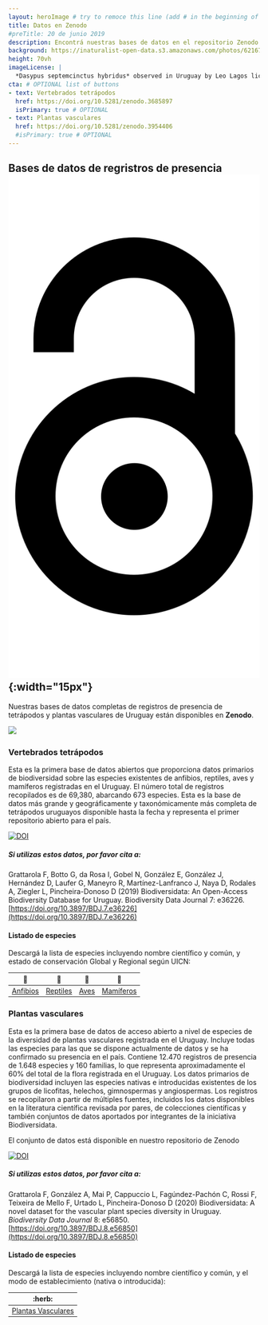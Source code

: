 ```yaml
---
layout: heroImage # try to remoce this line (add # in the beginning of the line to make it a comment) - then the layout will change, but the content remain the same
title: Datos en Zenodo
#preTitle: 20 de junio 2019
description: Encontrá nuestras bases de datos en el repositorio Zenodo
background: https://inaturalist-open-data.s3.amazonaws.com/photos/62167586/original.jpg
height: 70vh
imageLicense: |
  *Dasypus septemcinctus hybridus* observed in Uruguay by Leo Lagos licensed under [CC BY](http://creativecommons.org/licenses/by/4.0/) via [iNaturalist](https://www.gbif.org/occurrence/2576425108)
cta: # OPTIONAL list of buttons
- text: Vertebrados tetrápodos
  href: https://doi.org/10.5281/zenodo.3685897
  isPrimary: true # OPTIONAL
- text: Plantas vasculares
  href: https://doi.org/10.5281/zenodo.3954406
  #isPrimary: true # OPTIONAL
---
```


## Bases de datos de regristros de presencia ![](/assets/images/academic-icons/open-access.svg){:width="15px"}

Nuestras bases de datos completas de registros de presencia de tetrápodos y plantas vasculares de Uruguay están disponibles en **Zenodo**.

![](https://about.zenodo.org/static/img/logos/zenodo-gradient-2500.png)

### Vertebrados tetrápodos

Esta es la primera base de datos abiertos que proporciona datos primarios de biodiversidad sobre las especies existentes de anfibios, reptiles, aves y mamíferos registradas en el Uruguay. El número total de registros recopilados es de 69,380, abarcando 673 especies. Esta es la base de datos más grande y geográficamente y taxonómicamente más completa de tetrápodos uruguayos disponible hasta la fecha y representa el primer repositorio abierto para el país.  

[![DOI](https://zenodo.org/badge/DOI/10.5281/zenodo.3685897.svg)](https://doi.org/10.5281/zenodo.3685897)

##### **Si utilizas estos datos, por favor cita a:**
Grattarola F, Botto G, da Rosa I, Gobel N, González E, González J, Hernández D, Laufer G, Maneyro R, Martínez-Lanfranco J, Naya D, Rodales A, Ziegler L, Pincheira-Donoso D (2019) Biodiversidata: An Open-Access Biodiversity Database for Uruguay. Biodiversity Data Journal 7: e36226. [https://doi.org/10.3897/BDJ.7.e36226](https://doi.org/10.3897/BDJ.7.e36226)

#### Listado de especies

Descargá la lista de especies incluyendo nombre científico y común, y estado de conservación Global y Regional según UICN:

| :frog: 	| :snake: 	| :owl: 	| :bat: 	|
|--------------------------------------------	|--------------------------------------------	|------------------------------------	|---------------------------------------------	|
| [Anfibios](/files/checklists/amphibia.csv) 	| [Reptiles](/files/checklists/reptilia.csv) 	| [Aves](/files/checklists/aves.csv) 	| [Mamíferos](/files/checklists/mammalia.csv) 	|


### Plantas vasculares

Esta es la primera base de datos de acceso abierto a nivel de especies de la diversidad de plantas vasculares registrada en el Uruguay. Incluye todas las especies para las que se dispone actualmente de datos y se ha confirmado su presencia en el país. Contiene 12.470 registros de presencia de 1.648 especies y 160 familias, lo que representa aproximadamente el 60% del total de la flora registrada en el Uruguay. Los datos primarios de biodiversidad incluyen las especies nativas e introducidas existentes de los grupos de licofitas, helechos, gimnospermas y angiospermas. Los registros se recopilaron a partir de múltiples fuentes, incluidos los datos disponibles en la literatura científica revisada por pares, de colecciones científicas y también conjuntos de datos aportados por integrantes de la iniciativa Biodiversidata.

El conjunto de datos está disponible en nuestro repositorio de Zenodo

[![DOI](https://zenodo.org/badge/DOI/10.5281/zenodo.3954406.svg)](https://doi.org/10.5281/zenodo.3954406)

##### **Si utilizas estos datos, por favor cita a:**
Grattarola F, González A, Mai P, Cappuccio L, Fagúndez-Pachón C, Rossi F, Teixeira de Mello F, Urtado L, Pincheira-Donoso D (2020) Biodiversidata: A novel dataset for the vascular plant species diversity in Uruguay. *Biodiversity Data Journal* 8: e56850. [https://doi.org/10.3897/BDJ.8.e56850](https://doi.org/10.3897/BDJ.8.e56850)

#### Listado de especies

Descargá la lista de especies incluyendo nombre científico y común, y el modo de establecimiento (nativa o introducida):

<table>
<thead>
<tr class="header">
<th>:herb:</th>
</tr>
</thead>
<tbody>
<tr class="odd">
<td><a href="/files/checklists/vascularPlants.csv">Plantas Vasculares</a></td>
</tr>
</tbody>
</table>
